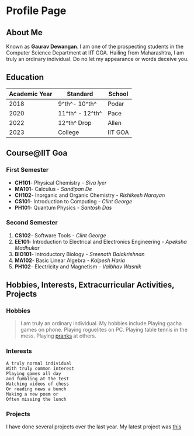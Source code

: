 # Profile Page

## About Me
Known as **Gaurav Dewangan**. I am one of the prospecting students in the Computer Science Department at IIT GOA. Hailing from Maharashtra, I am truly an ordinary individual. Do no let my appearance or words deceive you. 

## Education
|Academic Year | Standard | School|
|---|---|---|
|2018| 9^th^- 10^th^| Podar|
|2020| 11^th^ - 12^th^| Pace |
|2022| 12^th^ Drop| Allen |
|2023| College | IIT GOA|

## Course@IIT Goa
### First Semester
- **CH101**- Physical Chemistry - *Siva Iyer*
- **MA101**- Calculus - *Sandipan De*
- **CH102**- Inorganic and Organic Chemistry - *Rishikesh Narayan* 
- **CS101**- Introduction to Computing - *Clint George*
- **PH101**- Quantum Physics - *Santosh Das*
### Second Semester
1. **CS102**- Software Tools - *Clint George*
2. **EE101**- Introduction to Electrical and Electronics Engineering - *Apeksha Madhukar*
3. **BIO101**- Introductory Biology - *Sreenath Balakrishnan* 
4. **MA102**- Basic Linear Algebra - *Kalpesh Haria*
5. **PH102**- Electricity and Magnetism - *Vaibhav Wasnik*

## Hobbies, Interests, Extracurricular Activities, Projects
### Hobbies
>I am truly an ordinary individual. My hobbies include 
Playing gacha games on phone.
Playing roguelites on PC.
Playing table tennis in the mess.
Playing [pranks](https://www.youtube.com/watch?v=dQw4w9WgXcQ) at others.

### Interests
~~~
A truly normal individual 
With truly common interest 
Playing games all day
and fumbling at the test
Watching videos of chess
Or reading news a bunch
Making a new poem or
Often missing the lunch
~~~
### Projects
I have done several projects over the last year. My latest project was [this](github.io/MrGauravDewangan/MrGaurav.Dewangan.github.io)
